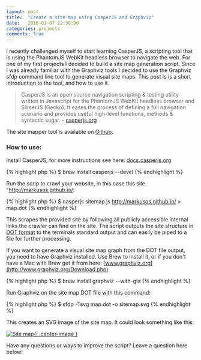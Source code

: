 ```yaml
---
layout: post
title:  "Create a site map using CasperJS and Graphviz"
date:   2016-01-07 22:30:00
categories: projects
comments: true
---
```


I recently challenged myself to start learning CasperJS, a scripting tool that is using the PhantomJS WebKit headless browser to navigate the web. For one of my first projects I decided to build a site map generation script. Since I was already familiar with the Graphviz tools I decided to use the Graphviz sfdp command line tool to generate visual site maps. This post is is a short introduction to the tool, and how to use it.

> CasperJS is an open source navigation scripting & testing utility written in Javascript for the PhantomJS WebKit headless browser and SlimerJS (Gecko). It eases the process of defining a full navigation scenario and provides useful high-level functions, methods & syntactic sugar. - [casperjs.org](http://casperjs.org/)

The site mapper tool is available on [Github](https://github.com/markusos/site-mapper).

### How to use:

Install CasperJS, for more instructions see here: [docs.casperjs.org](http://docs.casperjs.org/en/latest/installation.html)

{% highlight php %}
$ brew install casperjs --devel
{% endhighlight %}

Run the scrip to crawl your website, in this case this site "http://markusos.github.io/:

{% highlight php %}
$ casperjs sitemap.js http://markusos.github.io/ > map.dot
{% endhighlight %}

This scrapes the provided site by following all publicly accessible internal links the crawler can find on the site. The script outputs the site structure in [DOT format](https://en.wikipedia.org/wiki/DOT_(graph_description_language)) to the terminals standard output and can easily be piped to a file for further processing.

If you want to generate a visual site map graph from the DOT file output, you need to have Graphviz installed. Use Brew to install it, or if you don't have a Mac with Brew get it from here: [www.graphviz.org](http://www.graphviz.org/Download.php)

{% highlight php %}
$ brew install graphviz --with-gts
{% endhighlight %}

Run Graphviz on the site map DOT file with this command:

{% highlight php %}
$ sfdp -Tsvg map.dot -o sitemap.svg
{% endhighlight %}

This creates an SVG image of the site map. It could look something like this:

[![Site map]({{site.url}}/assets/sitemap.png){: .center-image }]({{site.url}}/assets/sitemap.png)

Have any questions or ways to improve the script? Leave a question here below!
